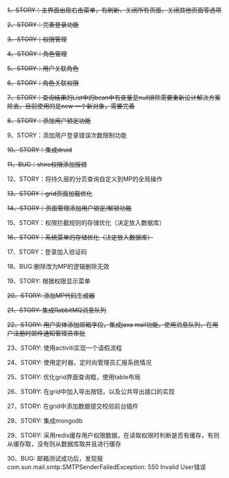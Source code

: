 ~~1、STORY：主界面出现右击菜单，有刷新、关闭所有页面、关闭其他页面等选项<br>~~

~~2、STORY：完善登录功能<br>~~

~~3、STORY：权限管理<br>~~

~~4、STORY：角色管理<br>~~

~~5、STORY：用户关联角色<br>~~

~~6、STORY：角色关联权限<br>~~

~~7、STORY：查询结果的List中的bean中有变量是null排除需要重新设计解决方案除去，目前使用的是new 一个新对象，需要完善<br>~~

~~8、STORY：添加用户锁定功能<br>~~

9、STORY：添加用户登录错误次数限制功能<br>

~~10、STORY：集成druid<br>~~

~~11、BUG：shiro权限添加报错<br>~~

12、STORY：将持久层的分页查询自定义到MP的全局操作<br>

~~13、STORY：grid页面加载优化<br>~~

~~14、STORY：页面管理添加用户锁定/解锁功能<br>~~

15、STORY：权限拦截规则的存储优化（决定放入数据库）<br>

~~16、STORY：系统菜单的存储优化（决定放入数据库）<br>~~

17、STORY：登录加入验证码<br>

18、BUG:删除改为MP的逻辑删除无效<br>

19、STORY: 根据权限显示菜单<br>

~~20、STORY: 添加MP代码生成器<br>~~

~~21、STORY: 集成RabbitMQ消息队列<br>~~

~~22、STORY: 用户实体添加邮箱字段，集成java mail功能，使用消息队列，在用户注册时邮件通知管理员审批<br>~~

23、STORY: 使用activiti实现一个请假流程<br>

24、STORY: 使用定时器，定时向管理员汇报系统情况<br>

25、STORY: 优化grid界面查询框，使用table布局<br>

26、STORY: 在grid中加入导出按钮，以及公共导出接口的实现<br>

27、STORY: 在grid中添加数据提交校验前台插件<br>

28、STORY: 集成mongodb<br>

29、STORY: 采用redis缓存用户权限数据，在读取权限时判断是否有缓存，有则从缓存取，没有则从数据库取并且进行缓存<br>

30、BUG: 邮箱测试成功后，发现报com.sun.mail.smtp.SMTPSenderFailedException: 550 Invalid User错误<br>
